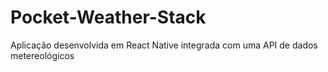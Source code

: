 # Pocket-Weather-Stack
Aplicação desenvolvida em React Native integrada com uma API de dados metereológicos
